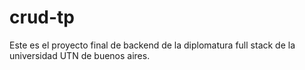 # crud-tp
Este es el proyecto final de backend de la diplomatura full stack de la universidad UTN de buenos aires.
